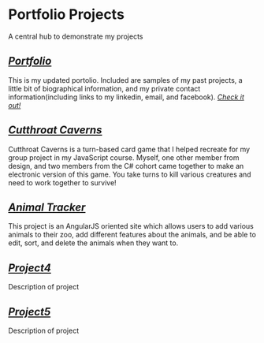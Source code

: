 # Portfolio Projects
A central hub to demonstrate my projects

## [_Portfolio_](https://github.com/julianflood1/Portfolio)
  This is my updated portolio. Included are samples of my past projects, a little bit of biographical information, and my private contact information(including links to my linkedin, email, and facebook). [_Check it out!_](http://julianflood1.github.io/Portfolio)
  
## [_Cutthroat Caverns_](https://github.com/julianflood1/Cutthroat-Caverns)
  Cutthroat Caverns is a turn-based card game that I helped recreate for my group project in my JavaScript course. Myself, one other member from design, and two members from the C# cohort came together to make an electronic version of this game. You take turns to kill various creatures and need to work together to survive!

## [_Animal Tracker_](https://github.com/julianflood1/animal-tracker)
  This project is an AngularJS oriented site which allows users to add various animals to their zoo, add different features about the animals, and be able to edit, sort, and delete the animals when they want to.
  
## [_Project4_](https://github.com/julianflood1/)
  Description of project
  
## [_Project5_](https://github.com/julianflood1/)
  Description of project  
  
